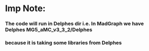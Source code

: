 # Imp Note:

### The code will run in Delphes dir i.e. In MadGraph we have Delphes MG5_aMC_v3_3_2/Delphes
### because it is taking some libraries from Delphes
